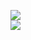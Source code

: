 [![](https://img.shields.io/badge/Made%20With-Github%20Spray-lightgrey.svg?style=for-the-badge&logo=github)](https://github.com/Annihil/github-spray#30055)  
[![](https://i.imgur.com/2DrTn0Z.gif)](https://github.com/Annihil/github-spray)